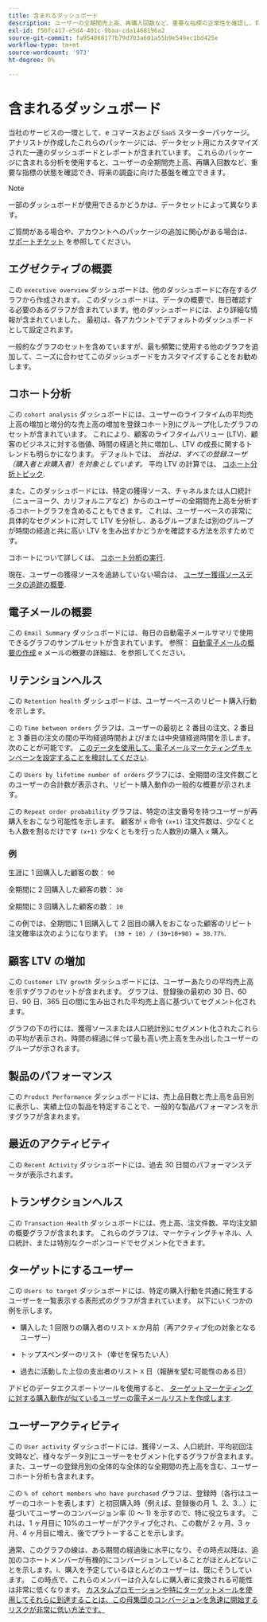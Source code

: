 ```yaml
---
title: 含まれるダッシュボード
description: ユーザーの全期間売上高、再購入回数など、重要な指標の正常性を確認し、将来の調査のための強固な基盤を作成する方法を説明します。
exl-id: f50fc417-e5d4-401c-9baa-cda1468196a2
source-git-commit: fa954868177b79d703a601a55b9e549ec1bd425e
workflow-type: tm+mt
source-wordcount: '973'
ht-degree: 0%

---
```


# 含まれるダッシュボード

当社のサービスの一環として、e コマースおよび `SaaS` スターターパッケージ。 アナリストが作成したこれらのパッケージには、データセット用にカスタマイズされた一連のダッシュボードとレポートが含まれています。 これらのパッケージに含まれる分析を使用すると、ユーザーの全期間売上高、再購入回数など、重要な指標の状態を確認でき、将来の調査に向けた基盤を確立できます。

>[!NOTE]
>
>一部のダッシュボードが使用できるかどうかは、データセットによって異なります。

ご質問がある場合や、アカウントへのパッケージの追加に関心がある場合は、 [サポートチケット](https://experienceleague.adobe.com/docs/commerce-knowledge-base/kb/troubleshooting/miscellaneous/mbi-service-policies.html?lang=en) を参照してください。

## エグゼクティブの概要

この `executive overview` ダッシュボードは、他のダッシュボードに存在するグラフから作成されます。 このダッシュボードは、データの概要で、毎日確認する必要のあるグラフが含まれています。他のダッシュボードには、より詳細な情報が含まれていました。 最初は、各アカウントでデフォルトのダッシュボードとして設定されます。

一般的なグラフのセットを含めていますが、最も頻繁に使用する他のグラフを追加して、ニーズに合わせてこのダッシュボードをカスタマイズすることをお勧めします。

## コホート分析

この `cohort analysis` ダッシュボードには、ユーザーのライフタイムの平均売上高の増加と増分的な売上高の増加を登録コホート別にグループ化したグラフのセットが含まれています。 これにより、顧客のライフタイムバリュー (LTV)、顧客のビジネスに対する価値、時間の経過と共に増加し、LTV の成長に関するトレンドも明らかになります。 デフォルトでは、 *当社は、すべての登録ユーザ（購入者と非購入者）を対象としています。* 平均 LTV の計算では、 [コホート分析トピック](../../data-analyst/dev-reports/cohort-rpt-bldr.md).

また、このダッシュボードには、特定の獲得ソース、チャネルまたは人口統計（ニューヨーク、カリフォルニアなど）からのユーザーの全期間売上高を分析するコホートグラフを含めることもできます。 これは、ユーザーベースの非常に具体的なセグメントに対して LTV を分析し、あるグループまたは別のグループが時間の経過と共に高い LTV を生み出すかどうかを確認する方法を示すためです。

コホートについて詳しくは、 [コホート分析の実行](../../data-analyst/dev-reports/cohort-rpt-bldr.md).

現在、ユーザーの獲得ソースを追跡していない場合は、 [ユーザー獲得ソースデータの追跡の概要](../../data-analyst/analysis/google-track-user-acq.md).

## 電子メールの概要

この `Email Summary` ダッシュボードには、毎日の自動電子メールサマリで使用できるグラフのサンプルセットが含まれています。 参照： [自動電子メールの概要の作成](../../data-user/export-data/email-summaries.md) e メールの概要の詳細は、を参照してください。  

## リテンションヘルス

この `Retention health` ダッシュボードは、ユーザーベースのリピート購入行動を示します。

この `Time between orders` グラフは、ユーザーの最初と 2 番目の注文、2 番目と 3 番目の注文の間の平均経過時間および/または中央値経過時間を示します。 次のことが可能です。 [このデータを使用して、電子メールマーケティングキャンペーンを設定することを検討してください](http://blog.rjmetrics.com/acting-on-marketing-data-in-your-rjmetrics-online-dashboard/).

この `Users by lifetime number of orders` グラフには、全期間の注文件数ごとのユーザーの合計数が表示され、リピート購入動作の一般的な概要が示されます。  

この `Repeat order probability` グラフは、特定の注文番号を持つユーザーが再購入をおこなう可能性を示します。 顧客が `x` 命令 `(x+1)` 注文件数は、少なくとも人数を割るだけです `(x+1)` 少なくともを行った人数別の購入 `x` 購入。

### 例

生涯に 1 回購入した顧客の数： `90`

全期間に 2 回購入した顧客の数： `30`

全期間に 3 回購入した顧客の数： `10`

この例では、全期間に 1 回購入して 2 回目の購入をおこなった顧客のリピート注文確率は次のようになります。 `(30 + 10) / (30+10+90) = 30.77%`.

## 顧客 LTV の増加

この `Customer LTV growth` ダッシュボードには、ユーザーあたりの平均売上高を示すグラフのセットが含まれます。 グラフは、登録後の最初の 30 日、60 日、90 日、365 日の間に生み出された平均売上高に基づいてセグメント化されます。  

グラフの下の行には、獲得ソースまたは人口統計別にセグメント化されたこれらの平均が表示され、時間の経過に伴って最も高い売上高を生み出したユーザーのグループが示されます。

## 製品のパフォーマンス

この `Product Performance` ダッシュボードには、売上品目数と売上高を品目別に表示し、実績上位の製品を特定することで、一般的な製品パフォーマンスを示すグラフが含まれます。

## 最近のアクティビティ

この `Recent Activity` ダッシュボードには、過去 30 日間のパフォーマンスデータが表示されます。

## トランザクションヘルス

この `Transaction Health` ダッシュボードには、売上高、注文件数、平均注文額の概要グラフが含まれます。 これらのグラフは、マーケティングチャネル、人口統計、または特別なクーポンコードでセグメント化できます。

## ターゲットにするユーザー

この `Users to target` ダッシュボードには、特定の購入行動を共通に発生するユーザーを一覧表示する表形式のグラフが含まれています。 以下にいくつかの例を示します。

* 購入した 1 回限りの購入者のリスト `X` か月前（再アクティブ化の対象となるユーザー）

* トップスペンダーのリスト（幸せを保ちたい人）

* 過去に活動した上位の支出者のリスト `X` 日（報酬を望む可能性のある日）

アドビのデータエクスポートツールを使用すると、 [ターゲットマーケティングに対する購入動作が似ているユーザーの電子メールリストを作成します](http://blog.rjmetrics.com/creating-contact-lists-for-top-customers/).

## ユーザーアクティビティ

この `User activity` ダッシュボードには、獲得ソース、人口統計、平均初回注文時など、様々なデータ別にユーザーをセグメント化するグラフが含まれます。 また、ユーザーの登録月別の全体的な全体的な全期間の売上高を含む、ユーザーコホート分析も含まれます。

この `% of cohort members who have purchased` グラフは、登録時（各行はユーザーのコホートを表します）と初回購入時（例えば、登録後の月 1、2、3...）に基づいてユーザーのコンバージョン率 (0 ～ 1) を示すので、特に役立ちます。 これは、1 ヶ月目に 10%のユーザーがアクティブ化され、この数が 2 ヶ月、3 ヶ月、4 ヶ月目に増え、後でプラトーすることを示します。

通常、このグラフの線は、ある期間の経過後に水平になり、その時点以降は、追加のコホートメンバーが有機的にコンバージョンしていることがほとんどないことを示します。i、購入を予定しているほとんどのユーザーは、既にそうしています。 この時点で、これらのメンバーは介入なしに購入者に変換される可能性は非常に低くなります。 [カスタムプロモーションや特にターゲットメールを使用してそれらに到達することは、この母集団のコンバージョンを急速に開始するリスクが非常に低い方法です。](http://blog.rjmetrics.com/acting-on-marketing-data-in-your-rjmetrics-online-dashboard/)
